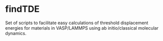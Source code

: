 # findTDE
Set of scripts to facilitate easy calculations of threshold displacement energies for materials in VASP/LAMMPS using ab initio/classical molecular dynamics.

